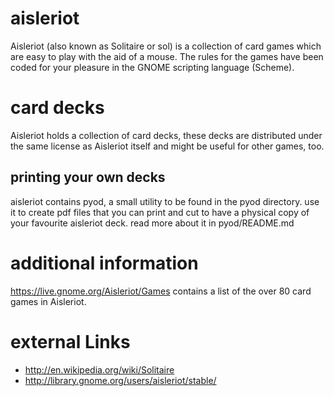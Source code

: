 aisleriot
=========
Aisleriot (also known as Solitaire or sol) is a collection of card games
which are easy to play with the aid of a mouse. The rules for the games have been coded for
your pleasure in the GNOME scripting language (Scheme). 

card decks
==========
Aisleriot holds a collection of card decks, these decks are distributed under the same license as Aisleriot 
itself and might be useful for other games, too.

printing your own decks
-----------------------
aisleriot contains pyod, a small utility to be found in the pyod directory. 
use it to create pdf files that you can print and cut to have a physical copy of your favourite aisleriot deck.
read more about it in pyod/README.md

additional information
======================
https://live.gnome.org/Aisleriot/Games contains a list of the over 80 card games in Aisleriot.

external Links
==============

* http://en.wikipedia.org/wiki/Solitaire
* http://library.gnome.org/users/aisleriot/stable/
